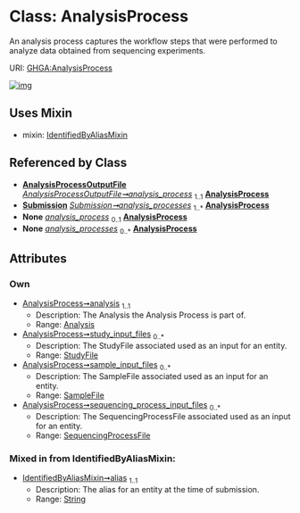 
# Class: AnalysisProcess


An analysis process captures the workflow steps that were performed to analyze data obtained from sequencing experiments.

URI: [GHGA:AnalysisProcess](https://w3id.org/GHGA/AnalysisProcess)


[![img](https://yuml.me/diagram/nofunky;dir:TB/class/[Submission],[StudyFile],[SequencingProcessFile],[SampleFile],[IdentifiedByAliasMixin],[AnalysisProcessOutputFile],[SequencingProcessFile]<sequencing_process_input_files%200..*-%20[AnalysisProcess&#124;alias:string],[SampleFile]<sample_input_files%200..*-%20[AnalysisProcess],[StudyFile]<study_input_files%200..*-%20[AnalysisProcess],[Analysis]<analysis%201..1-%20[AnalysisProcess],[AnalysisProcessOutputFile]-%20analysis_process%201..1>[AnalysisProcess],[Submission]++-%20analysis_processes%201..*>[AnalysisProcess],[AnalysisProcessOutputFile]-%20analysis_process(i)%200..1>[AnalysisProcess],[Submission]-%20analysis_processes(i)%200..*>[AnalysisProcess],[AnalysisProcess]uses%20-.->[IdentifiedByAliasMixin],[Analysis])](https://yuml.me/diagram/nofunky;dir:TB/class/[Submission],[StudyFile],[SequencingProcessFile],[SampleFile],[IdentifiedByAliasMixin],[AnalysisProcessOutputFile],[SequencingProcessFile]<sequencing_process_input_files%200..*-%20[AnalysisProcess&#124;alias:string],[SampleFile]<sample_input_files%200..*-%20[AnalysisProcess],[StudyFile]<study_input_files%200..*-%20[AnalysisProcess],[Analysis]<analysis%201..1-%20[AnalysisProcess],[AnalysisProcessOutputFile]-%20analysis_process%201..1>[AnalysisProcess],[Submission]++-%20analysis_processes%201..*>[AnalysisProcess],[AnalysisProcessOutputFile]-%20analysis_process(i)%200..1>[AnalysisProcess],[Submission]-%20analysis_processes(i)%200..*>[AnalysisProcess],[AnalysisProcess]uses%20-.->[IdentifiedByAliasMixin],[Analysis])

## Uses Mixin

 *  mixin: [IdentifiedByAliasMixin](IdentifiedByAliasMixin.md)

## Referenced by Class

 *  **[AnalysisProcessOutputFile](AnalysisProcessOutputFile.md)** *[AnalysisProcessOutputFile➞analysis_process](AnalysisProcessOutputFile_analysis_process.md)*  <sub>1..1</sub>  **[AnalysisProcess](AnalysisProcess.md)**
 *  **[Submission](Submission.md)** *[Submission➞analysis_processes](Submission_analysis_processes.md)*  <sub>1..\*</sub>  **[AnalysisProcess](AnalysisProcess.md)**
 *  **None** *[analysis_process](analysis_process.md)*  <sub>0..1</sub>  **[AnalysisProcess](AnalysisProcess.md)**
 *  **None** *[analysis_processes](analysis_processes.md)*  <sub>0..\*</sub>  **[AnalysisProcess](AnalysisProcess.md)**

## Attributes


### Own

 * [AnalysisProcess➞analysis](AnalysisProcess_analysis.md)  <sub>1..1</sub>
     * Description: The Analysis the Analysis Process is part of.
     * Range: [Analysis](Analysis.md)
 * [AnalysisProcess➞study_input_files](AnalysisProcess_study_input_files.md)  <sub>0..\*</sub>
     * Description: The StudyFile associated used as an input for an entity.
     * Range: [StudyFile](StudyFile.md)
 * [AnalysisProcess➞sample_input_files](AnalysisProcess_sample_input_files.md)  <sub>0..\*</sub>
     * Description: The SampleFile associated used as an input for an entity.
     * Range: [SampleFile](SampleFile.md)
 * [AnalysisProcess➞sequencing_process_input_files](AnalysisProcess_sequencing_process_input_files.md)  <sub>0..\*</sub>
     * Description: The SequencingProcessFile associated used as an input for an entity.
     * Range: [SequencingProcessFile](SequencingProcessFile.md)

### Mixed in from IdentifiedByAliasMixin:

 * [IdentifiedByAliasMixin➞alias](IdentifiedByAliasMixin_alias.md)  <sub>1..1</sub>
     * Description: The alias for an entity at the time of submission.
     * Range: [String](types/String.md)
